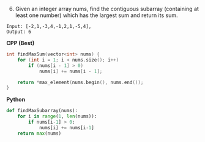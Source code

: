 6. Given an integer array nums, find the contiguous subarray (containing at least one number) which has the largest sum and return its sum.

```
Input: [-2,1,-3,4,-1,2,1,-5,4],
Output: 6
```

**CPP (Best)**
```cpp
int findMaxSum(vector<int> nums) {
	for (int i = 1; i < nums.size(); i++)
		if (nums[i - 1] > 0)
			nums[i] += nums[i - 1];

	return *max_element(nums.begin(), nums.end());
}
```

**Python**
```python
def findMaxSubarray(nums):
    for i in range(1, len(nums)):
        if nums[i-1] > 0:
            nums[i] += nums[i-1]
    return max(nums)
```
